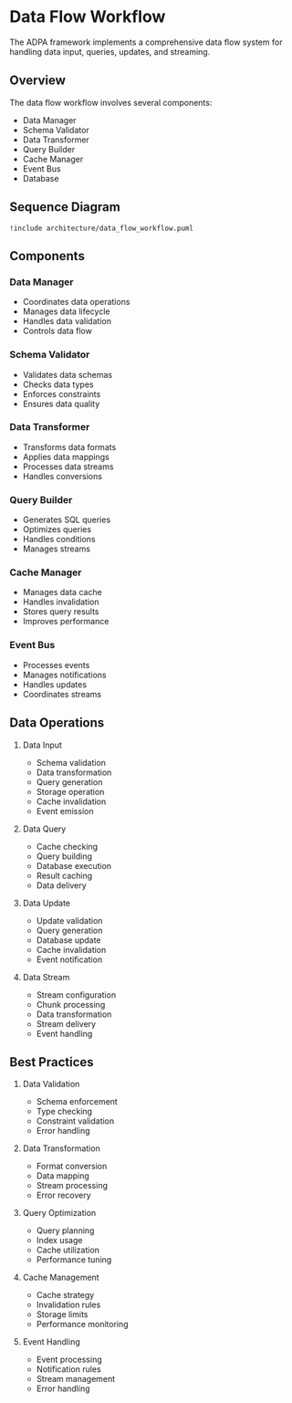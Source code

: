 # Data Flow Workflow

The ADPA framework implements a comprehensive data flow system for handling data input, queries, updates, and streaming.

## Overview

The data flow workflow involves several components:
- Data Manager
- Schema Validator
- Data Transformer
- Query Builder
- Cache Manager
- Event Bus
- Database

## Sequence Diagram

```plantuml
!include architecture/data_flow_workflow.puml
```

## Components

### Data Manager
- Coordinates data operations
- Manages data lifecycle
- Handles data validation
- Controls data flow

### Schema Validator
- Validates data schemas
- Checks data types
- Enforces constraints
- Ensures data quality

### Data Transformer
- Transforms data formats
- Applies data mappings
- Processes data streams
- Handles conversions

### Query Builder
- Generates SQL queries
- Optimizes queries
- Handles conditions
- Manages streams

### Cache Manager
- Manages data cache
- Handles invalidation
- Stores query results
- Improves performance

### Event Bus
- Processes events
- Manages notifications
- Handles updates
- Coordinates streams

## Data Operations

1. Data Input
   - Schema validation
   - Data transformation
   - Query generation
   - Storage operation
   - Cache invalidation
   - Event emission

2. Data Query
   - Cache checking
   - Query building
   - Database execution
   - Result caching
   - Data delivery

3. Data Update
   - Update validation
   - Query generation
   - Database update
   - Cache invalidation
   - Event notification

4. Data Stream
   - Stream configuration
   - Chunk processing
   - Data transformation
   - Stream delivery
   - Event handling

## Best Practices

1. Data Validation
   - Schema enforcement
   - Type checking
   - Constraint validation
   - Error handling

2. Data Transformation
   - Format conversion
   - Data mapping
   - Stream processing
   - Error recovery

3. Query Optimization
   - Query planning
   - Index usage
   - Cache utilization
   - Performance tuning

4. Cache Management
   - Cache strategy
   - Invalidation rules
   - Storage limits
   - Performance monitoring

5. Event Handling
   - Event processing
   - Notification rules
   - Stream management
   - Error handling
